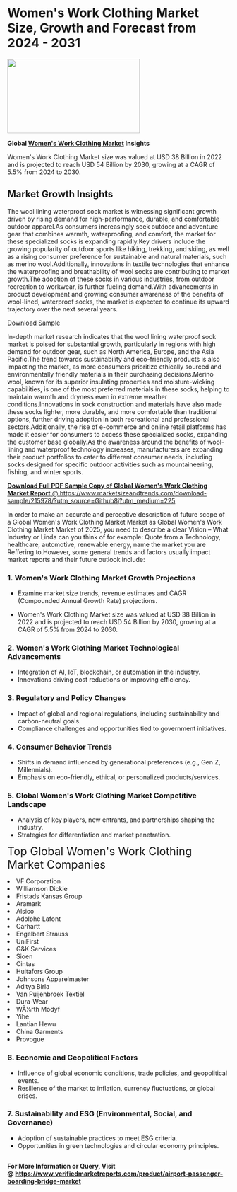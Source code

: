 <H1>Women's Work Clothing Market Size, Growth and Forecast from 2024 - 2031</H1><img class="aligncenter size-medium wp-image-584254" src="https://thirdeyenews.in/wp-content/uploads/2024/09/Global-Market-Research-300x168.jpeg" alt="" width="300" height="168" /><p><strong>Global&nbsp;<a href="https://www.marketsizeandtrends.com/download-sample/215978/?utm_source=Github8j?utm_medium=225">Women's Work Clothing Market</a> Insights</strong></p><p>Women's Work Clothing Market size was valued at USD 38 Billion in 2022 and is projected to reach USD 54 Billion by 2030, growing at a CAGR of 5.5% from 2024 to 2030.</p><p><h2>Market Growth Insights</h2> <p>The wool lining waterproof sock market is witnessing significant growth driven by rising demand for high-performance, durable, and comfortable outdoor apparel.As consumers increasingly seek outdoor and adventure gear that combines warmth, waterproofing, and comfort, the market for these specialized socks is expanding rapidly.Key drivers include the growing popularity of outdoor sports like hiking, trekking, and skiing, as well as a rising consumer preference for sustainable and natural materials, such as merino wool.Additionally, innovations in textile technologies that enhance the waterproofing and breathability of wool socks are contributing to market growth.The adoption of these socks in various industries, from outdoor recreation to workwear, is further fueling demand.With advancements in product development and growing consumer awareness of the benefits of wool-lined, waterproof socks, the market is expected to continue its upward trajectory over the next several years.</p> <p><a href="#">Download Sample</a></p> <p>In-depth market research indicates that the wool lining waterproof sock market is poised for substantial growth, particularly in regions with high demand for outdoor gear, such as North America, Europe, and the Asia Pacific.The trend towards sustainability and eco-friendly products is also impacting the market, as more consumers prioritize ethically sourced and environmentally friendly materials in their purchasing decisions.Merino wool, known for its superior insulating properties and moisture-wicking capabilities, is one of the most preferred materials in these socks, helping to maintain warmth and dryness even in extreme weather conditions.Innovations in sock construction and materials have also made these socks lighter, more durable, and more comfortable than traditional options, further driving adoption in both recreational and professional sectors.Additionally, the rise of e-commerce and online retail platforms has made it easier for consumers to access these specialized socks, expanding the customer base globally.As the awareness around the benefits of wool-lining and waterproof technology increases, manufacturers are expanding their product portfolios to cater to different consumer needs, including socks designed for specific outdoor activities such as mountaineering, fishing, and winter sports.</p> <p><a href="#"></p><p><span class=""><strong>Download Full PDF Sample Copy of Global Women's Work Clothing Market Report</strong> @ <a href="https://www.marketsizeandtrends.com/download-sample/215978/?utm_source=Github8j?utm_medium=225" target="_blank">https://www.marketsizeandtrends.com/download-sample/215978/?utm_source=Github8j?utm_medium=225</a></span></p><p>In order to make an accurate and perceptive description of future scope of a Global&nbsp;Women's Work Clothing Market Market as Global&nbsp;Women's Work Clothing Market Market of 2025, you need to describe a clear Vision &ndash; What Industry or Linda can you think of for example: Quote from a Technology, healthcare, automotive, renewable energy, name the market you are Reffering to.However, some general trends and factors usually impact market reports and their future outlook include:</p><h3>1.&nbsp;<strong>Women's Work Clothing Market Growth Projections</strong></h3><ul><li>Examine market size trends, revenue estimates and CAGR (Compounded Annual Growth Rate) projections.</li><li><p>Women's Work Clothing Market size was valued at USD 38 Billion in 2022 and is projected to reach USD 54 Billion by 2030, growing at a CAGR of 5.5% from 2024 to 2030.</p></li></ul><h3>2.&nbsp;<strong>Women's Work Clothing Market Technological Advancements</strong></h3><ul><li>Integration of AI, IoT, blockchain, or automation in the industry.</li><li>Innovations driving cost reductions or improving efficiency.</li></ul><h3>3.&nbsp;<strong>Regulatory and Policy Changes</strong></h3><ul><li>Impact of global and regional regulations, including sustainability and carbon-neutral goals.</li><li>Compliance challenges and opportunities tied to government initiatives.</li></ul><h3>4.&nbsp;<strong>Consumer Behavior Trends</strong></h3><ul><li>Shifts in demand influenced by generational preferences (e.g., Gen Z, Millennials).</li><li>Emphasis on eco-friendly, ethical, or personalized products/services.</li></ul><h3>5.&nbsp;<strong>Global Women's Work Clothing Market Competitive Landscape</strong></h3><ul><li>Analysis of key players, new entrants, and partnerships shaping the industry.</li><li>Strategies for differentiation and market penetration.</li></ul><p data-pm-slice="1 1 []"><span style="color: inherit; font-family: inherit; font-size: 25px;">Top Global Women's Work Clothing Market Companies</span></p><div class="" data-test-id=""><p><li>VF Corporation</li><li> Williamson Dickie</li><li> Fristads Kansas Group</li><li> Aramark</li><li> Alsico</li><li> Adolphe Lafont</li><li> Carhartt</li><li> Engelbert Strauss</li><li> UniFirst</li><li> G&K Services</li><li> Sioen</li><li> Cintas</li><li> Hultafors Group</li><li> Johnsons Apparelmaster</li><li> Aditya Birla</li><li> Van Puijenbroek Textiel</li><li> Dura-Wear</li><li> WÃ¼rth Modyf</li><li> Yihe</li><li> Lantian Hewu</li><li> China Garments</li><li> Provogue</li></p></div><h3>6.&nbsp;<strong>Economic and Geopolitical Factors</strong></h3><ul><li>Influence of global economic conditions, trade policies, and geopolitical events.</li><li>Resilience of the market to inflation, currency fluctuations, or global crises.</li></ul><h3>7.&nbsp;<strong>Sustainability and ESG (Environmental, Social, and Governance)</strong></h3><ul><li>Adoption of sustainable practices to meet ESG criteria.</li><li>Opportunities in green technologies and circular economy principles.</li></ul><h2><strong style="font-size: 14px;">For More Information or Query, Visit @&nbsp;</strong><a style="background-color: #ffffff; font-size: 14px;" href="https://www.marketsizeandtrends.com/report/women-s-work-clothing-market/" target="_blank">https://www.verifiedmarketreports.com/product/airport-passenger-boarding-bridge-market</a></h2>